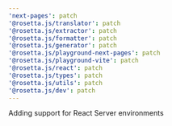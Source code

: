 ```yaml
---
'next-pages': patch
'@rosetta.js/translator': patch
'@rosetta.js/extractor': patch
'@rosetta.js/formatter': patch
'@rosetta.js/generator': patch
'@rosetta.js/playground-next-pages': patch
'@rosetta.js/playground-vite': patch
'@rosetta.js/react': patch
'@rosetta.js/types': patch
'@rosetta.js/utils': patch
'@rosetta.js/dev': patch
---
```


Adding support for React Server environments
